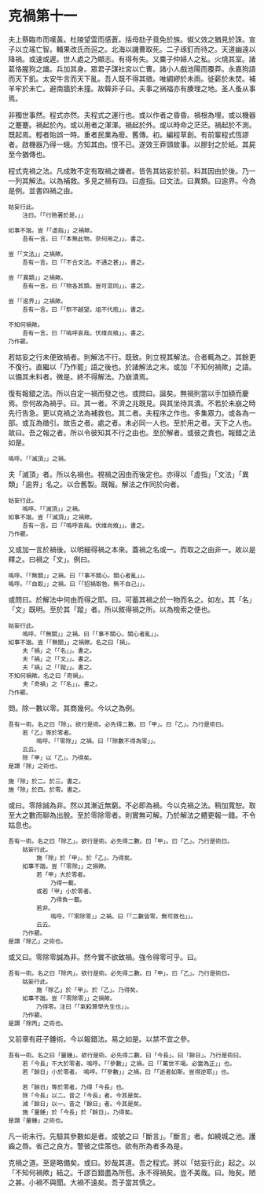 # 克禍第十一

夫上蔡臨市而嘆黃。杜陵望雲而感蒼。括母劾子竟免於族。俶父效之猶見於誅。宣子以立瑤亡智。輔果改氏而逭之。北海以譏曹取死。二子琢釘而待之。天道幽遠以降禍。或速或遲。世人處之乃顯志。有得有失。又麋子仲婦人之私。火燒其室。諸葛恪腥狗之䜟。兵加其身。眾君子謀社宮以亡曹。諸小人戲池陽而覆莽。永嘉狗語而天下飢。太安牛言而天下亂。吾人既不得其徵。唯綢繆於未雨。徙薪於未焚。補羊牢於未亡。避南牆於未撞。故韓非子曰。夫事之祸福亦有腠理之地。圣人蚤从事焉。

非獨世事然。程式亦然。夫程式之運行也。或以作者之昏昏。禍根為埋。或以機器之蹇蹇。禍起於內。或以用者之渾渾。禍起於外。或以時命之茫茫。禍起於不測。既起焉。輕者貽誤一時。重者民業為廢。舊傳。初。編程草創。有前輩程式恆謬者。啟機器乃得一蛾。方知其由。恨不已。遂效王莽頭故事。以膠封之於紙。其屍至今猶傳也。

程式克禍之法。凡成敗不定有取禍之嫌者。皆告其姑妄於前。料其因由於後。乃一一列其解法。以為補救。多見之禍有四。曰虛指。曰文法。曰異類。曰逾界。今為是例。並書四禍之由。

```
姑妄行此。
	注曰。「「行險著於是。」」

如事不諧。豈「「虛指」」之禍歟。
	吾有一言。曰「「本無此物。奈何用之」」。書之。

豈「「文法」」之禍歟。
	吾有一言。曰「「不合文法。不通之甚」」。書之。

豈「「異類」」之禍歟。
	吾有一言。曰「「物各其類。豈可混同」」。書之。
	
豈「「逾界」」之禍歟。
	吾有一言。曰「「祭不越望。俎不代庖」」。書之。

不知何禍歟。
	吾有一言。曰「「嗚呼哀哉。伏维尚飨」」。書之。
乃作罷。
```

若姑妄之行未便致禍者。則解法不行。既致。則立視其解法。合者輒為之。其餘更不復行。直繼以「乃作罷」語之後也。於諸解法之末。或加「不知何禍歟」之語。以備其未料者。微是。終不得解法。乃崩潰焉。

復有報錯之法。所以自定一禍而發之也。或問曰。誕矣。無禍則當以手加額而慶焉。奈何故為禍乎。曰。其一者。不濟之兆既見。與其坐待其潰。不若於未崩之時先行告急。更以克禍之法為補救也。其二者。夫程序之作也。多集眾力。或各為一部。或互為徵引。故告之者。處之者。未必同一人也。至於用之者。天下之人也。故曰。吾之報之者。所以令彼知其不行之由也。至於解者。或彼之責也。報錯之法如是。

```
嗚呼。「「滅頂」」之禍。
```

夫「滅頂」者。所以名禍也。視禍之因由而後定也。亦得以「虛指」「文法」「異類」「逾界」名之。以合舊製。既報。解法之作同於向者。

```
姑妄行此。
	嗚呼。「「滅頂」」之禍。
如事不諧。豈「「滅頂」」之禍歟。
	吾有一言。曰「「嗚呼哀哉。伏维尚飨」」。書之。
乃作罷。
```

又或加一言於禍後。以明細得禍之本來。蓋禍之名或一。而取之之由非一。故以是釋之。曰禍之「文」。例曰。

```
嗚呼。「「無關」」之禍。曰「「事不關心。關心者亂」」。
嗚呼。「「自取」」之禍。曰「「招禍取咎。無不自己」」。
```

或問曰。於解法中何由而得之耶。曰。可蓄其禍之於一物而名之。如左。其「名」「文」既明。至於其「蹤」者。所以敘得禍之所。以為檢索之便也。

```
姑妄行此。
	嗚呼。「「無關」」之禍。曰「「事不關心。關心者亂」」。
如事不諧。豈「「無關」」之禍歟。名之曰「禍」。
	夫「禍」之「「名」」。書之。
	夫「禍」之「「文」」。書之。
	夫「禍」之「「蹤」」。書之。
不知何禍歟。名之曰「奇禍」。
	夫「奇禍」之「「名」」。書之。
乃作罷。
```

問。除一數以零。其商幾何。今以之為例。

```
吾有一術。名之曰「除」。欲行是術。必先得二數。曰「甲」。曰「乙」。乃行是術曰。
	若「乙」等於零者。
		嗚呼。「「零除」」之禍。曰「「除數不得為零」」。
	云云。
	除「甲」以「乙」。乃得矣。
是謂「除」之術也。

施「除」於二。於三。書之。
施「除」於四。於零。書之。
```

或曰。零除誠為非。然以其漸近無窮。不必即為禍。今以克禍之法。稍加寬恕。取至大之數而聊為出脫。至於零除零者。則實無可解。乃於解法之體更報一錯。不令姑息也。

```
吾有一術。名之曰「除乙」。欲行是術。必先得二數。曰「甲」。曰「乙」。乃行是術曰。
	姑妄行此。
		施「除」於「甲」。於「乙」。乃得矣。
	如事不諧。豈「「零除」」之禍歟。
		若「甲」大於零者。
			乃得一載。
		或若「甲」小於零者。
			乃得負一載。
		若非。
			嗚呼。「「零除零」」之禍。曰「「二數皆零。無可救也」」。
		云云。
	乃作罷。
是謂「除乙」之術也。
```

或又曰。零除零誠為非。然今實不欲致禍。強令得零可乎。曰。

```
吾有一術。名之曰「除丙」。欲行是術。必先得二數。曰「甲」。曰「乙」。乃行是術曰。
	姑妄行此。
		施「除乙」於「甲」。於「乙」。乃得矣。
	如事不諧。豈「「零除零」」之禍歟。
		乃得零。注曰「「氣殺算學先生也」」。
	乃作罷。
是謂「除丙」之術也。
```

又前章有莊子錘術。今以報錯法。易之如是。以禁不宜之參。

```
吾有一術。名之曰「量錘」。欲行是術。必先得二數。曰「今長」。曰「餘日」。乃行是術曰。
	若「今長」不大於零者。嗚呼。「「參數」」之禍。曰「「萬世不竭。必當為正」」也。
	若「餘日」小於零者。　嗚呼。「「參數」」之禍。曰「「逝者如斯。豈得逆耶」」也。
	
	若「餘日」等於零者。乃得「今長」也。
	除「今長」以二。昔之「今長」者。今其是矣。
	減「餘日」以一。昔之「餘日」者。今其是矣。
	施「量錘」於「今長」於「餘日」。乃得矣。
是謂「量錘」之術也。
```

凡一術未行。先驗其參數如是者。或號之曰「斷言」。「斷言」者。如繞城之池。護齒之唇。省己之良方。警彼之佳策也。欲有所為者多為是。

克禍之道。至是略備矣。或曰。妙哉其道。吾之程式。將以「姑妄行此」起之。以「不知何禍歟」結之。千謬百錯盡為所苞。永不得禍矣。豈不美哉。曰。殆矣。陋之甚。小禍不與聞。大禍不遠矣。吾子當其慎之。
